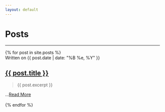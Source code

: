 ```yaml
---
layout: default
---
```


# Posts
<hr>
<div class="posts">
  {% for post in site.posts %}
    <article class="post">
      <div class="date">
        Written on {{ post.date | date: "%B %e, %Y" }}
      </div>
      <h2><a href="{{ site.baseurl }}{{ post.url }}">{{ post.title }}</a></h2>
      <div class="entry">
        <blockquote>{{ post.excerpt }}</blockquote>
        ...<a href="{{ site.baseurl }}{{ post.url }}">Read More</a>
      </div>
      <br>
    </article>
  {% endfor %}
</div>
